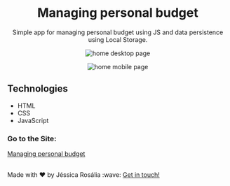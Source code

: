 <h1 align="center">Managing personal budget</h1>

<p align="center">Simple app for managing personal budget using JS and data persistence using Local Storage. </p>

<p align="center">
  <img src="https://github.com/jessicarf18/app-orcamento-pessoal/blob/master/images/assets-readme/screencapture-jessicarf18-github-io-app-orcamento-pessoal-index-html-2020-11-14-19_28_51.png" alt="home desktop page">
</p>
  
<p align="center">
  <img src="https://github.com/jessicarf18/app-orcamento-pessoal/blob/master/images/assets-readme/screencapture-jessicarf18-github-io-app-orcamento-pessoal-index-html-2020-11-14-19_30_58.png" alt="home mobile page">
</p>
  
<h2>Technologies</h2>
<ul>
  <li>HTML </li>
  <li>CSS</li>
  <li>JavaScript</li>
</ul>

<h3> Go to the Site: </h3> <a href="https://jessicarf18.github.io/app-orcamento-pessoal/">Managing personal budget</a>
<br><br>
<p>Made with ♥ by Jéssica Rosália :wave: <a href="https://www.linkedin.com/in/j%C3%A9ssica-ros%C3%A1lia-fernandes-310899133/" target=_blank"> Get in touch! </a> </p>

